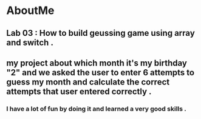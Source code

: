 # AboutMe

## Lab 03 : How to build geussing game using array and switch . 

## my project about which month it's my birthday "2" and we asked the user to enter 6 attempts to guess my month and calculate the correct attempts that user entered correctly . 

### I have a lot of fun by doing it and learned a very good skills . 

